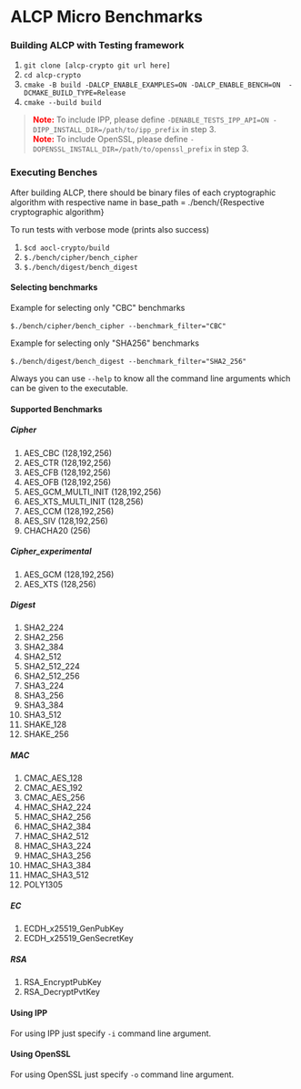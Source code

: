 # ALCP Micro Benchmarks 

### Building ALCP with Testing framework

1. `git clone [alcp-crypto git url here]`
2. `cd alcp-crypto`
3. `cmake -B build -DALCP_ENABLE_EXAMPLES=ON -DALCP_ENABLE_BENCH=ON  -DCMAKE_BUILD_TYPE=Release`
4. `cmake --build build`

> <span style="color:red">__Note:__</span> To include IPP, please define `-DENABLE_TESTS_IPP_API=ON -DIPP_INSTALL_DIR=/path/to/ipp_prefix` in step 3. <br>
> <span style="color:red"> __Note:__</span> To include OpenSSL, please define `-DOPENSSL_INSTALL_DIR=/path/to/openssl_prefix` in step 3.


<a name = "Executing_Benches"></a>

### Executing Benches

After building ALCP, there should be binary files of each cryptographic algorithm with respective name in base_path = ./bench/{Respective cryptographic algorithm}

To run tests with verbose mode (prints also success)

1. `$cd aocl-crypto/build`
2. `$./bench/cipher/bench_cipher`
3. `$./bench/digest/bench_digest`

#### Selecting benchmarks

Example for selecting only "CBC" benchmarks

​	`$./bench/cipher/bench_cipher --benchmark_filter="CBC"`

Example for selecting only "SHA256" benchmarks

​	`$./bench/digest/bench_digest --benchmark_filter="SHA2_256"`

Always you can use `--help` to know all the command line arguments which can be given to the executable.

#### Supported Benchmarks

##### Cipher

1. AES_CBC             (128,192,256)
2. AES_CTR             (128,192,256)
3. AES_CFB             (128,192,256)
4. AES_OFB             (128,192,256)
5. AES_GCM_MULTI_INIT  (128,192,256)
6. AES_XTS_MULTI_INIT  (128,256)
7. AES_CCM             (128,192,256)
8. AES_SIV             (128,192,256)
9. CHACHA20            (256)

##### Cipher_experimental

1. AES_GCM (128,192,256)
2. AES_XTS (128,256)

##### Digest

1.  SHA2_224
2.  SHA2_256
3.  SHA2_384
4.  SHA2_512
5.  SHA2_512_224
6.  SHA2_512_256
7.  SHA3_224
8.  SHA3_256
9.  SHA3_384
10. SHA3_512
11. SHAKE_128
12. SHAKE_256

##### MAC

1.  CMAC_AES_128
2.  CMAC_AES_192
3.  CMAC_AES_256
4.  HMAC_SHA2_224
5.  HMAC_SHA2_256
6.  HMAC_SHA2_384
7.  HMAC_SHA2_512
8.  HMAC_SHA3_224
9.  HMAC_SHA3_256
10. HMAC_SHA3_384
11. HMAC_SHA3_512
12. POLY1305

##### EC

1. ECDH_x25519_GenPubKey
2. ECDH_x25519_GenSecretKey

##### RSA

1. RSA_EncryptPubKey
2. RSA_DecryptPvtKey

#### Using IPP

For using IPP just specify `-i` command line argument.

#### Using OpenSSL

For using OpenSSL just specify `-o` command line argument.

